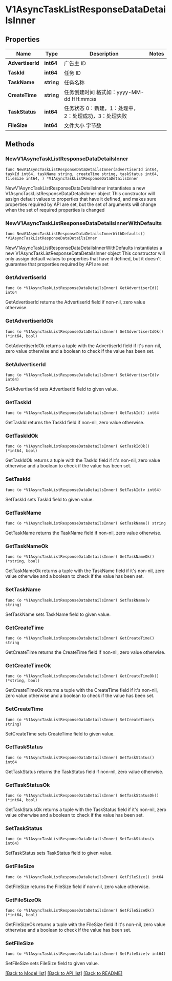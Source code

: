 # V1AsyncTaskListResponseDataDetailsInner

## Properties

Name | Type | Description | Notes
------------ | ------------- | ------------- | -------------
**AdvertiserId** | **int64** | 广告主 ID | 
**TaskId** | **int64** | 任务 ID | 
**TaskName** | **string** | 任务名称 | 
**CreateTime** | **string** | 任务创建时间 格式如：yyyy-MM-dd HH:mm:ss | 
**TaskStatus** | **int64** | 任务状态 0：新建，1：处理中，2：处理成功，3：处理失败 | 
**FileSize** | **int64** | 文件大小 字节数 | 

## Methods

### NewV1AsyncTaskListResponseDataDetailsInner

`func NewV1AsyncTaskListResponseDataDetailsInner(advertiserId int64, taskId int64, taskName string, createTime string, taskStatus int64, fileSize int64, ) *V1AsyncTaskListResponseDataDetailsInner`

NewV1AsyncTaskListResponseDataDetailsInner instantiates a new V1AsyncTaskListResponseDataDetailsInner object
This constructor will assign default values to properties that have it defined,
and makes sure properties required by API are set, but the set of arguments
will change when the set of required properties is changed

### NewV1AsyncTaskListResponseDataDetailsInnerWithDefaults

`func NewV1AsyncTaskListResponseDataDetailsInnerWithDefaults() *V1AsyncTaskListResponseDataDetailsInner`

NewV1AsyncTaskListResponseDataDetailsInnerWithDefaults instantiates a new V1AsyncTaskListResponseDataDetailsInner object
This constructor will only assign default values to properties that have it defined,
but it doesn't guarantee that properties required by API are set

### GetAdvertiserId

`func (o *V1AsyncTaskListResponseDataDetailsInner) GetAdvertiserId() int64`

GetAdvertiserId returns the AdvertiserId field if non-nil, zero value otherwise.

### GetAdvertiserIdOk

`func (o *V1AsyncTaskListResponseDataDetailsInner) GetAdvertiserIdOk() (*int64, bool)`

GetAdvertiserIdOk returns a tuple with the AdvertiserId field if it's non-nil, zero value otherwise
and a boolean to check if the value has been set.

### SetAdvertiserId

`func (o *V1AsyncTaskListResponseDataDetailsInner) SetAdvertiserId(v int64)`

SetAdvertiserId sets AdvertiserId field to given value.


### GetTaskId

`func (o *V1AsyncTaskListResponseDataDetailsInner) GetTaskId() int64`

GetTaskId returns the TaskId field if non-nil, zero value otherwise.

### GetTaskIdOk

`func (o *V1AsyncTaskListResponseDataDetailsInner) GetTaskIdOk() (*int64, bool)`

GetTaskIdOk returns a tuple with the TaskId field if it's non-nil, zero value otherwise
and a boolean to check if the value has been set.

### SetTaskId

`func (o *V1AsyncTaskListResponseDataDetailsInner) SetTaskId(v int64)`

SetTaskId sets TaskId field to given value.


### GetTaskName

`func (o *V1AsyncTaskListResponseDataDetailsInner) GetTaskName() string`

GetTaskName returns the TaskName field if non-nil, zero value otherwise.

### GetTaskNameOk

`func (o *V1AsyncTaskListResponseDataDetailsInner) GetTaskNameOk() (*string, bool)`

GetTaskNameOk returns a tuple with the TaskName field if it's non-nil, zero value otherwise
and a boolean to check if the value has been set.

### SetTaskName

`func (o *V1AsyncTaskListResponseDataDetailsInner) SetTaskName(v string)`

SetTaskName sets TaskName field to given value.


### GetCreateTime

`func (o *V1AsyncTaskListResponseDataDetailsInner) GetCreateTime() string`

GetCreateTime returns the CreateTime field if non-nil, zero value otherwise.

### GetCreateTimeOk

`func (o *V1AsyncTaskListResponseDataDetailsInner) GetCreateTimeOk() (*string, bool)`

GetCreateTimeOk returns a tuple with the CreateTime field if it's non-nil, zero value otherwise
and a boolean to check if the value has been set.

### SetCreateTime

`func (o *V1AsyncTaskListResponseDataDetailsInner) SetCreateTime(v string)`

SetCreateTime sets CreateTime field to given value.


### GetTaskStatus

`func (o *V1AsyncTaskListResponseDataDetailsInner) GetTaskStatus() int64`

GetTaskStatus returns the TaskStatus field if non-nil, zero value otherwise.

### GetTaskStatusOk

`func (o *V1AsyncTaskListResponseDataDetailsInner) GetTaskStatusOk() (*int64, bool)`

GetTaskStatusOk returns a tuple with the TaskStatus field if it's non-nil, zero value otherwise
and a boolean to check if the value has been set.

### SetTaskStatus

`func (o *V1AsyncTaskListResponseDataDetailsInner) SetTaskStatus(v int64)`

SetTaskStatus sets TaskStatus field to given value.


### GetFileSize

`func (o *V1AsyncTaskListResponseDataDetailsInner) GetFileSize() int64`

GetFileSize returns the FileSize field if non-nil, zero value otherwise.

### GetFileSizeOk

`func (o *V1AsyncTaskListResponseDataDetailsInner) GetFileSizeOk() (*int64, bool)`

GetFileSizeOk returns a tuple with the FileSize field if it's non-nil, zero value otherwise
and a boolean to check if the value has been set.

### SetFileSize

`func (o *V1AsyncTaskListResponseDataDetailsInner) SetFileSize(v int64)`

SetFileSize sets FileSize field to given value.



[[Back to Model list]](../README.md#documentation-for-models) [[Back to API list]](../README.md#documentation-for-api-endpoints) [[Back to README]](../README.md)


